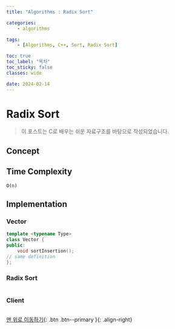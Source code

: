 ```yaml
---
title: "Algorithms : Radix Sort"

categories:
    - algorithms

tags:
    - [Algorithms, C++, Sort, Radix Sort]

toc: true
toc_label: "목차"
toc_sticky: false
classes: wide

date: 2024-02-14
---
```


# Radix Sort

> 이 포스트는 C로 배우는 쉬운 자료구조를 바탕으로 작성되었습니다.

## Concept



## Time Complexity
`O(n)`


## Implementation

### Vector
```c++
template <typename Type>
class Vector {
public:
	void sortInsertion();
// same definition
};
```

### Radix Sort
```c++

```

### Client
```c++

```


[맨 위로 이동하기](#){: .btn .btn--primary }{: .align-right}